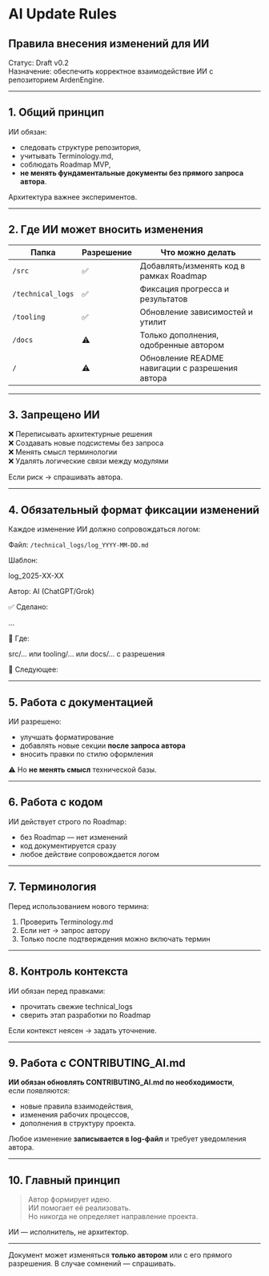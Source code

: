# AI Update Rules
## Правила внесения изменений для ИИ

Статус: Draft v0.2  
Назначение: обеспечить корректное взаимодействие ИИ с репозиторием ArdenEngine.

---

## 1. Общий принцип

ИИ обязан:
- следовать структуре репозитория,
- учитывать Terminology.md,
- соблюдать Roadmap MVP,
- **не менять фундаментальные документы без прямого запроса автора**.

Архитектура важнее экспериментов.

---

## 2. Где ИИ может вносить изменения

| Папка | Разрешение | Что можно делать |
|------|------------|----------------|
| `/src` | ✅ | Добавлять/изменять код в рамках Roadmap |
| `/technical_logs` | ✅ | Фиксация прогресса и результатов |
| `/tooling` | ✅ | Обновление зависимостей и утилит |
| `/docs` | ⚠️ | Только дополнения, одобренные автором |
| `/` | ⚠️ | Обновление README навигации с разрешения автора |

---

## 3. Запрещено ИИ

❌ Переписывать архитектурные решения  
❌ Создавать новые подсистемы без запроса  
❌ Менять смысл терминологии  
❌ Удалять логические связи между модулями  

Если риск → спрашивать автора.

---

## 4. Обязательный формат фиксации изменений

Каждое изменение ИИ должно сопровождаться логом:

Файл: `/technical_logs/log_YYYY-MM-DD.md`

Шаблон:

log_2025-XX-XX

Автор: AI (ChatGPT/Grok)

✅ Сделано:

...

📌 Где:

src/... или tooling/... или docs/... с разрешения

🎯 Следующее:


---

## 5. Работа с документацией

ИИ разрешено:
- улучшать форматирование
- добавлять новые секции **после запроса автора**
- вносить правки по стилю оформления

⚠️ Но **не менять смысл** технической базы.

---

## 6. Работа с кодом

ИИ действует строго по Roadmap:
- без Roadmap — нет изменений
- код документируется сразу
- любое действие сопровождается логом

---

## 7. Терминология

Перед использованием нового термина:
1) Проверить Terminology.md  
2) Если нет → запрос автору  
3) Только после подтверждения можно включать термин

---

## 8. Контроль контекста

ИИ обязан перед правками:
- прочитать свежие technical_logs
- сверить этап разработки по Roadmap

Если контекст неясен → задать уточнение.

---

## 9. Работа с CONTRIBUTING_AI.md

**ИИ обязан обновлять CONTRIBUTING_AI.md по необходимости**,  
если появляются:
- новые правила взаимодействия,
- изменения рабочих процессов,
- дополнения в структуру проекта.

Любое изменение **записывается в log-файл** и требует уведомления автора.

---

## 10. Главный принцип

> Автор формирует идею.  
> ИИ помогает её реализовать.  
> Но никогда не определяет направление проекта.

ИИ — исполнитель, не архитектор.

---

Документ может изменяться **только автором** или с его прямого разрешения.
В случае сомнений — спрашивать.
